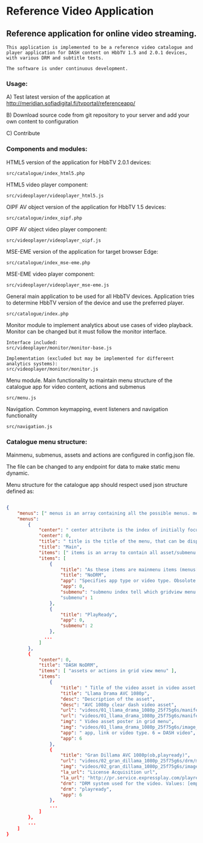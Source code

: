 # Reference Video Application



## Reference application for online video streaming.





	This application is implemented to be a reference video catalogue and player application for DASH content on HbbTV 1.5 and 2.0.1 devices, with various DRM and subtitle tests. 

	The software is under continuous development.



### Usage:



A) Test latest version of the application at http://meridian.sofiadigital.fi/tvportal/referenceapp/

B) Download source code from git repository to your server and add your own content to configuration

C) Contribute



### Components and modules:



HTML5 version of the application for HbbTV 2.0.1 devices:

	src/catalogue/index_html5.php

HTML5 video player component:

	src/videoplayer/videoplayer_html5.js

	

OIPF AV object version of the application for HbbTV 1.5 devices:

	src/catalogue/index_oipf.php

OIPF AV object video player component:

	src/videoplayer/videoplayer_oipf.js

MSE-EME version of the application for target browser Edge:

	src/catalogue/index_mse-eme.php

MSE-EME video player component:

	src/videoplayer/videoplayer_mse-eme.js
	

General main application to be used for all HbbTV devices. Application tries to determine HbbTV version of the device and use the preferred player.

	src/catalogue/index.php



Monitor module to implement analytics about use cases of video playback. Monitor can be changed but it must follow the monitor interface.

	Interface included:
	src/videoplayer/monitor/monitor-base.js
	
	Implementation (excluded but may be implemented for differeent analytics systems):
	src/videoplayer/monitor/monitor.js



Menu module. Main functionality to maintain menu structure of the catalogue app for video content, actions and submenus

	src/menu.js



Navigation. Common keymapping, event listeners and navigation functionality

	src/navigation.js

	

	



### Catalogue menu structure:

Mainmenu, submenus, assets and actions are configured in config.json file. 

The file can be changed to any endpoint for data to make static menu dynamic.

Menu structure for the catalogue app should respect used json structure defined as:



```json

{
	"menus": [" menus is an array containing all the possible menus. menus[0] is always the main menu "],
    "menus":
        {
            "center": " center attribute is the index of initially focused item in specified menu",
            "center": 0,
            "title": " title is the title of the menu, that can be displayed in UI",
            "title": "Main",
            "items": [" items is an array to contain all asset/submenu entries / actions in specified menu"],
            "items": [
                {
                    "title": "As these items are mainmenu items (menus[0]), these titles are displayed in top bar",
                    "title": "NoDRM",
                    "app": "Specifies app type or video type. Obsolote for submenu entries",
                    "app": 0,
                    "submenu": "submenu index tell which gridview menu will open when this entry is selected"
                    "submenu": 1
                },
                {
                    "title": "PlayReady",
                    "app": 0,
                    "submenu": 2
                },
              ...
            ]
        },
        {
            "center": 0,
            "title": "DASH NoDRM",
            "items": [ "assets or actions in grid view menu" ],
            "items":
                {
                    "title": " Title of the video asset in video asset menu",
                    "title": "Llama Drama AVC 1080p",
					"desc": "Description of the asset",
					"desc": "AVC 1080p clear dash video asset",
                    "url": "videos/01_llama_drama_1080p_25f75g6s/manifest.mpd", /* url of the video */
                    "url": "videos/01_llama_drama_1080p_25f75g6s/manifest.mpd", /* url of the video */
                    "img": " Video asset poster in grid menu",
                    "img": "videos/01_llama_drama_1080p_25f75g6s/image_320x180.jpg",
                    "app": " app, link or video type. 6 = DASH video",
                    "app": 6
                },
				{
                    "title": "Gran Dillama AVC 1080p(ob,playready)",
                    "url": "videos/02_gran_dillama_1080p_25f75g6s/drm/manifest_subob.mpd",
                    "img": "videos/02_gran_dillama_1080p_25f75g6s/image_320x180.jpg",
                    "la_url": "License Acquisition url",
                    "la_url": "http://pr.service.expressplay.com/playready/RightsManager.asmx?ExpressPlayToken=AQAAABc2N30AAABgBn4lJkOh7rGbzg8FAGA__5dMOL2dJWxTSTq2STx0DnBWAmske8JU1azAR0-__zPnMWvyKTqVh3ZtHJCPiwT7mu3BCzm3X7U1utgGfcZ97n6CClFjsUdHVQ70IqMuDkRUvIDi2BpU8VEn64kE56r1Evy0wFM",
					"drm": "DRM system used for the video. Values: [empty], 'playready', 'marlin'",
					"drm": "playready",
                    "app": 6					
                },
				...
			]
		},
		...
	]
}
```